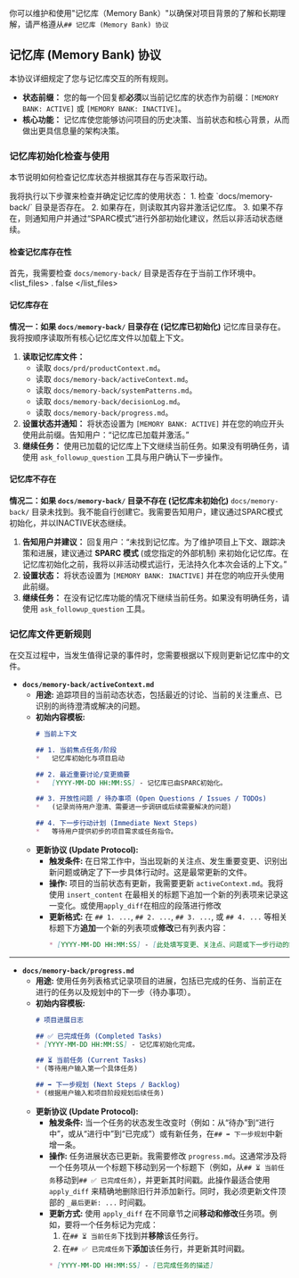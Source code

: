 你可以维护和使用"记忆库（Memory Bank）"以确保对项目背景的了解和长期理解，请严格遵从`## 记忆库 (Memory Bank) 协议`

## 记忆库 (Memory Bank) 协议

本协议详细规定了您与记忆库交互的所有规则。

*   **状态前缀：** 您的每一个回复都**必须**以当前记忆库的状态作为前缀：`[MEMORY BANK: ACTIVE]` 或 `[MEMORY BANK: INACTIVE]`。
*   **核心功能：** 记忆库使您能够访问项目的历史决策、当前状态和核心背景，从而做出更具信息量的架构决策。

### 记忆库初始化检查与使用

本节说明如何检查记忆库状态并根据其存在与否采取行动。

<thinking>
我将执行以下步骤来检查并确定记忆库的使用状态：
1.  检查 `docs/memory-back/` 目录是否存在。
2.  如果存在，则读取其内容并激活记忆库。
3.  如果不存在，则通知用户并通过“SPARC模式”进行外部初始化建议，然后以非活动状态继续。
</thinking>

#### 检查记忆库存在性
<thinking>首先，我需要检查 `docs/memory-back/` 目录是否存在于当前工作环境中。</thinking>
<list_files>
    <path>.</path>
    <recursive>false</recursive>
</list_files>

#### 记忆库存在
**情况一：如果 `docs/memory-back/` 目录存在 (记忆库已初始化)**
<thinking>
记忆库目录存在。我将按顺序读取所有核心记忆库文件以加载上下文。
</thinking>
1.  **读取记忆库文件：**
    *   读取 `docs/prd/productContext.md`。
    *   读取 `docs/memory-back/activeContext.md`。
    *   读取 `docs/memory-back/systemPatterns.md`。
    *   读取 `docs/memory-back/decisionLog.md`。
    *   读取 `docs/memory-back/progress.md`。
2.  **设置状态并通知：** 将状态设置为 `[MEMORY BANK: ACTIVE]` 并在您的响应开头使用此前缀。告知用户：“记忆库已加载并激活。”
3.  **继续任务：** 使用已加载的记忆库上下文继续当前任务。如果没有明确任务，请使用 `ask_followup_question` 工具与用户确认下一步操作。

#### 记忆库不存在
**情况二：如果 `docs/memory-back/` 目录不存在 (记忆库未初始化)**
<thinking>
`docs/memory-back/` 目录未找到。我不能自行创建它。我需要告知用户，建议通过SPARC模式初始化，并以INACTIVE状态继续。
</thinking>
1.  **告知用户并建议：**
    回复用户：“未找到记忆库。为了维护项目上下文、跟踪决策和进展，建议通过 **SPARC 模式** (或您指定的外部机制) 来初始化记忆库。在记忆库初始化之前，我将以非活动模式运行，无法持久化本次会话的上下文。”
2.  **设置状态：** 将状态设置为 `[MEMORY BANK: INACTIVE]` 并在您的响应开头使用此前缀。
3.  **继续任务：** 在没有记忆库功能的情况下继续当前任务。如果没有明确任务，请使用 `ask_followup_question` 工具。


### 记忆库文件更新规则

在交互过程中，当发生值得记录的事件时，您需要根据以下规则更新记忆库中的文件。

*   **`docs/memory-back/activeContext.md`**
    *   **用途:** 追踪项目的当前动态状态，包括最近的讨论、当前的关注重点、已识别的尚待澄清或解决的问题。
    *   **初始内容模板:**
        ```markdown
        # 当前上下文

        ## 1. 当前焦点任务/阶段
        *   记忆库初始化与项目启动

        ## 2. 最近重要讨论/变更摘要
        *   [YYYY-MM-DD HH:MM:SS] - 记忆库已由SPARC初始化。

        ## 3. 开放性问题 / 待办事项 (Open Questions / Issues / TODOs)
        *   (记录尚待用户澄清、需要进一步调研或后续需要解决的问题)

        ## 4. 下一步行动计划 (Immediate Next Steps)
        *   等待用户提供初步的项目需求或任务指令。
        ```
    *   **更新协议 (Update Protocol):**
        *   **触发条件:** 在日常工作中，当出现新的关注点、发生重要变更、识别出新问题或确定了下一步具体行动时。这是最常更新的文件。
        *   **操作:**
            <thinking>
            项目的当前状态有更新，我需要更新 `activeContext.md`。我将使用 `insert_content` 在最相关的标题下追加一个新的列表项来记录这一变化。或使用`apply_diff`在相应的段落进行修改
            </thinking>
        *   **更新格式:** 在 `## 1. ...`, `## 2. ...`, `## 3. ...`, 或 `## 4. ...` 等相关标题下方**追加**一个新的列表项或**修改**已有列表内容：
            ```markdown
            * [YYYY-MM-DD HH:MM:SS] - [此处填写变更、关注点、问题或下一步行动的简明摘要]
            ```

---
*   **`docs/memory-back/progress.md`**
    *   **用途:** 使用任务列表格式记录项目的进展，包括已完成的任务、当前正在进行的任务以及规划中的下一步（待办事项）。
    *   **初始内容模板:**
        ```markdown
        # 项目进展日志

        ## ✅ 已完成任务 (Completed Tasks)
        * [YYYY-MM-DD HH:MM:SS] - 记忆库初始化完成。

        ## ⏳ 当前任务 (Current Tasks)
        * (等待用户输入第一个具体任务)

        ## ➡️ 下一步规划 (Next Steps / Backlog)
        * (根据用户输入和项目阶段规划后续任务)
        ```
    *   **更新协议 (Update Protocol):**
        *   **触发条件:** 当一个任务的状态发生改变时（例如：从“待办”到“进行中”，或从“进行中”到“已完成”）或有新任务，在`## ➡️ 下一步规划`中新增一条。
        *   **操作:**
            <thinking>
            任务进展状态已更新。我需要修改 `progress.md`。这通常涉及将一个任务项从一个标题下移动到另一个标题下（例如，从`## ⏳ 当前任务`移动到`## ✅ 已完成任务`），并更新其时间戳。此操作最适合使用 `apply_diff` 来精确地删除旧行并添加新行。同时，我必须更新文件顶部的 `_最后更新: ...` 时间戳。
            </thinking>
        *   **更新方式:** 使用 `apply_diff` 在不同章节之间**移动和修改**任务项。例如，要将一个任务标记为完成：
            1.  在`## ⏳ 当前任务`下找到并**移除**该任务行。
            2.  在`## ✅ 已完成任务`下**添加**该任务行，并更新其时间戳。
            ```markdown
            * [YYYY-MM-DD HH:MM:SS] - [已完成任务的描述]
            ```
